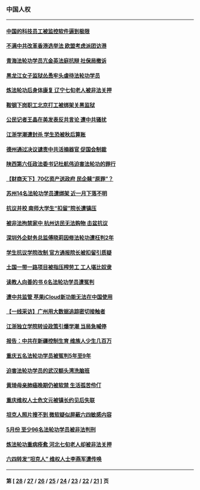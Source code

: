 ### 中国人权
---
#### [中国的科技员工被监控软件逼到极限](../../pages/ncid278/n13011171.md) 
#### [不满中共改革香港选举法 欧盟考虑派团访港](../../pages/ncid278/n13011031.md) 
#### [青海法轮功学员亢金英法庭抗辩 社保局撤诉](../../pages/ncid278/n13009857.md) 
#### [黑龙江女子监狱怂恿牢头虐待法轮功学员](../../pages/ncid278/n13007918.md) 
#### [炼法轮功后身体康复 辽宁七旬老人被非法关押](../../pages/ncid278/n13007696.md) 
#### [鞍钢下岗职工北京打工被绑架关黑监狱](../../pages/ncid278/n13009860.md) 
#### [公民记者王晶在美发表反共言论 遭中共骚扰](../../pages/ncid278/n13009411.md) 
#### [江浙学潮遭封杀 学生恐被秋后算账](../../pages/ncid278/n13007968.md) 
#### [德州通过决议谴责中共活摘器官 促国会制裁](../../pages/ncid278/n13009046.md) 
#### [陕西第六任政法委书记杜航伟迫害法轮功的罪行](../../pages/ncid278/n13005495.md) 
#### [【财商天下】70亿资产送政府 民企赎“原罪”？](../../pages/ncid278/n13008102.md) 
#### [苏州14名法轮功学员遭绑架 近一月下落不明](../../pages/ncid278/n13007209.md) 
#### [抗议并校 南师大学生“扣留”院长遭镇压](../../pages/ncid278/n13007777.md) 
#### [被非法拘禁家中 杭州访民无法购物 击盆抗议](../../pages/ncid278/n13007241.md) 
#### [深圳外企财务总监傅晓莉因修法轮功遭枉判2年](../../pages/ncid278/n13004946.md) 
#### [学生抗议学院改制 官方通报院长被扣留引质疑](../../pages/ncid278/n13007379.md) 
#### [土国一带一路项目被指压榨劳工 工人堪比奴隶](../../pages/ncid278/n13003720.md) 
#### [读教人向善的书 6名法轮功学员遭冤判](../../pages/ncid278/n12990839.md) 
#### [遭中共监管 苹果iCloud新功能无法在中国使用](../../pages/ncid278/n13006885.md) 
#### [【一线采访】广州用大数据追踪密切接触者](../../pages/ncid278/n13006305.md) 
#### [江浙独立学院转设政策引爆学潮 当局急喊停](../../pages/ncid278/n13005910.md) 
#### [报告：中共在新疆控制生育 维族人少生几百万](../../pages/ncid278/n13005520.md) 
#### [重庆五名法轮功学员被冤判5年至9年](../../pages/ncid278/n13004833.md) 
#### [迫害法轮功学员的武汉额头湾洗脑班](../../pages/ncid278/n13003316.md) 
#### [黄琦母亲肺癌晚期仍被软禁 生活孤苦伶仃](../../pages/ncid278/n13004259.md) 
#### [重庆维权人士危文元被镇长约见后失联](../../pages/ncid278/n13004479.md) 
#### [坦克人照片搜不到 微软疑似屏蔽六四敏感内容](../../pages/ncid278/n13003585.md) 
#### [5月份 至少96名法轮功学员被非法判刑](../../pages/ncid278/n13003083.md) 
#### [炼法轮功重病痊愈 河北七旬老人却被非法关押](../../pages/ncid278/n13002832.md) 
#### [六四转发“坦克人” 维权人士李燕军遭传唤](../../pages/ncid278/n13002208.md) 

---
#### 第 [ [28](./28.md) / [27](./27.md) / [26](./26.md) / [25](./25.md) / [24](./24.md) / [23](./23.md) / [22](./22.md) / [21](./21.md) ] 页
